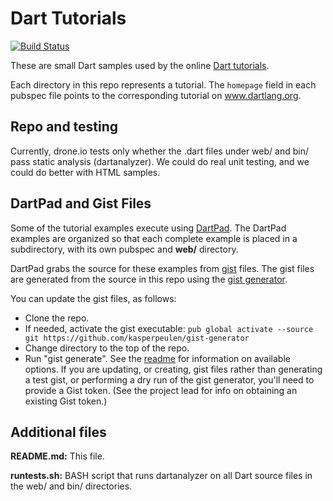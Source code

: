Dart Tutorials
===============
[![Build Status](https://drone.io/github.com/dart-lang/dart-tutorials-samples/status.png)](https://drone.io/github.com/dart-lang/dart-tutorials-samples/latest)

These are small Dart samples used by the online
[Dart tutorials](http://www.dartlang.org/docs/tutorials/).

Each directory in this repo represents a tutorial.
The `homepage` field in each pubspec file points to the
corresponding tutorial on www.dartlang.org.

Repo and testing
----------------

Currently, drone.io tests only whether the .dart files under web/ and bin/ pass static analysis (dartanalyzer). We could do real unit testing, and we could do better with HTML samples.

DartPad and Gist Files
----------------------

Some of the tutorial examples execute using
[DartPad](https://dartpad.dartlang.org/).
The DartPad examples are organized so that each complete example is
placed in a subdirectory, with its own pubspec and **web/** directory.

DartPad grabs the source for these examples from 
[gist](https://gist.github.com/) files.
The gist files are generated from the source in this repo using the
[gist generator](https://github.com/kasperpeulen/gist-generator).

You can update the gist files, as follows:

* Clone the repo.
* If needed, activate the gist executable:
  `pub global activate --source git https://github.com/kasperpeulen/gist-generator`
* Change directory to the top of the repo.
* Run "gist generate".
  See the [readme](https://github.com/kasperpeulen/gist-generator)
  for information on available options. If you are updating, or creating,
  gist files rather than generating a test gist,
  or performing a dry run of the gist generator,
  you'll need to provide a Gist token.
  (See the project lead for info on obtaining an existing Gist token.)

Additional files
-----------------
**README.md:**
	This file.

**runtests.sh:**
	BASH script that runs dartanalyzer on all Dart source files in the web/ and bin/ directories.

